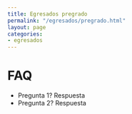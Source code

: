 ```yaml
---
title: Egresados pregrado
permalink: "/egresados/pregrado.html"
layout: page
categories:
- egresados
---
```


# FAQ
* Pregunta 1?
  Respuesta
* Pregunta 2?
  Respuesta
